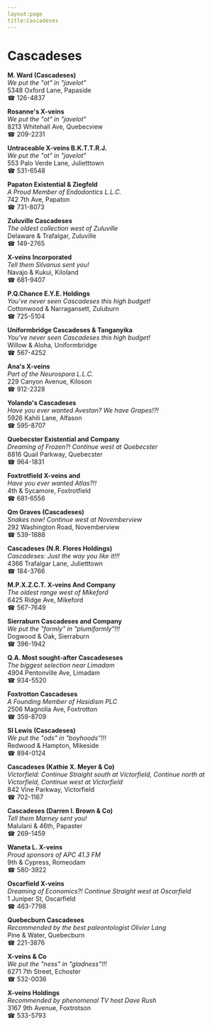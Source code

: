```yaml
---
layout:page
title:Cascadeses
---
```

# Cascadeses

**M. Ward (Cascadeses)**  
_We put the "ot" in "javelot"_  
5348 Oxford Lane, Papaside  
☎ 126-4837



**Rosanne's X-veins**  
_We put the "ot" in "javelot"_  
8213 Whitehall Ave, Quebecview  
☎ 209-2231



**Untraceable X-veins B.K.T.T.R.J.**  
_We put the "ot" in "javelot"_  
553 Palo Verde Lane, Julietttown  
☎ 531-6548



**Papaton Existential & Ziegfeld**  
_A Proud Member of Endodontics L.L.C._  
742 7th Ave, Papaton  
☎ 731-8073



**Zuluville Cascadeses**  
_The oldest collection west of Zuluville_  
Delaware & Trafalgar, Zuluville  
☎ 149-2765



**X-veins Incorporated**  
_Tell them Silvanus sent you!_  
Navajo & Kukui, Kiloland  
☎ 681-9407



**P.Q.Chance E.Y.E. Holdings**  
_You've never seen Cascadeses this high budget!_  
Cottonwood & Narragansett, Zuluburn  
☎ 725-5104



**Uniformbridge Cascadeses & Tanganyika**  
_You've never seen Cascadeses this high budget!_  
Willow & Aloha, Uniformbridge  
☎ 567-4252



**Ana's X-veins**  
_Part of the Neurospora L.L.C._  
229 Canyon Avenue, Kiloson  
☎ 912-2328



**Yolando's Cascadeses**  
_Have you ever wanted Avestan? We have Grapes!?!_  
5926 Kahili Lane, Alfason  
☎ 595-8707



**Quebecster Existential and Company**  
_Dreaming of Frozen?! 
Continue west at Quebecster_  
8816 Quail Parkway, Quebecster  
☎ 964-1831



**Foxtrotfield X-veins and**  
_Have you ever wanted Atlas?!!_  
4th & Sycamore, Foxtrotfield  
☎ 681-6556



**Qm Graves (Cascadeses)**  
_Snakes now! 
Continue west at Novemberview_  
292 Washington Road, Novemberview  
☎ 539-1888



**Cascadeses (N.R. Flores Holdings)**  
_Cascadeses: Just the way you like it!!!_  
4366 Trafalgar Lane, Julietttown  
☎ 184-3766



**M.P.X.Z.C.T. X-veins And Company**  
_The oldest range west of Mikeford_  
6425 Ridge Ave, Mikeford  
☎ 567-7649



**Sierraburn Cascadeses and Company**  
_We put the "formly" in "plumiformly"!!!_  
Dogwood & Oak, Sierraburn  
☎ 396-1942



**Q.A. Most sought-after Cascadeseses**  
_The biggest selection near Limadam_  
4904 Pentonville Ave, Limadam  
☎ 934-5520



**Foxtrotton Cascadeses**  
_A Founding Member of Hasidism PLC_  
2506 Magnolia Ave, Foxtrotton  
☎ 359-8709



**Sl Lewis (Cascadeses)**  
_We put the "ods" in "boyhoods"!!!_  
Redwood & Hampton, Mikeside  
☎ 894-0124



**Cascadeses (Kathie X. Meyer & Co)**  
_Victorfield: Continue Straight south at Victorfield, Continue north at Victorfield, Continue west at Victorfield_  
842 Vine Parkway, Victorfield  
☎ 702-1167



**Cascadeses (Darren I. Brown & Co)**  
_Tell them Marney sent you!_  
Malulani & 46th, Papaster  
☎ 269-1459



**Waneta L. X-veins**  
_Proud sponsors of APC 41.3 FM_  
9th & Cypress, Romeodam  
☎ 580-3922



**Oscarfield X-veins**  
_Dreaming of Economics?! 
Continue Straight west at Oscarfield_  
1 Juniper St, Oscarfield  
☎ 463-7798



**Quebecburn Cascadeses**  
_Recommended by the best paleontologist Olivier Lang_  
Pine & Water, Quebecburn  
☎ 221-3876



**X-veins & Co**  
_We put the "ness" in "gladness"!!!_  
6271 7th Street, Echoster  
☎ 532-0036



**X-veins Holdings**  
_Recommended by phenomenal TV host Dave Rush_  
3167 9th Avenue, Foxtrotson  
☎ 533-5793




